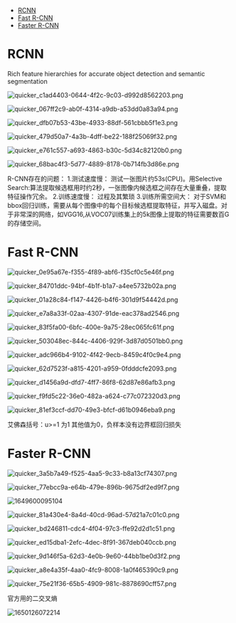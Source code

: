 - [ RCNN](#head1)
- [Fast R-CNN](#head2)
- [Faster  R-CNN](#head3)
# <span id="head1"> RCNN</span>

Rich feature hierarchies for accurate object detection and semantic segmentation

![quicker_c1ad4403-0644-4f2c-9c03-d992d8562203.png](https://s2.loli.net/2022/04/07/o8liUxaNdj9FIzk.png)

![quicker_067ff2c9-ab0f-4314-a9db-a53dd0a83a94.png](https://s2.loli.net/2022/04/07/oKuvLPgi5ADb7pJ.png)



 ![quicker_dfb07b53-43be-4933-88df-561cbbb5f1e3.png](https://s2.loli.net/2022/04/07/gpUdbo72TVmHlYX.png)

![quicker_479d50a7-4a3b-4dff-be22-188f25069f32.png](https://s2.loli.net/2022/04/07/PjMAYOV6oeSruFn.png)

![quicker_e761c557-a693-4863-b30c-5d34c82120b0.png](https://s2.loli.net/2022/04/07/XxkdHQlJsiMNEVu.png)



![quicker_68bac4f3-5d77-4889-8178-0b714fb3d86e.png](https://s2.loli.net/2022/04/07/8FnxDPWLibSOjmz.png)





R-CNN存在的问题：
1.测试速度慢：
测试一张图片约53s(CPU)。用Selective Search:算法提取候选框用时约2秒，一张图像内候选框之间存在大量重叠，提取特征操作冗余。
2.训练速度慢：
过程及其繁琐
3.训练所需空间大：
对于SVM和bbox回归训练，需要从每个图像中的每个目标候选框提取特征，并写入磁盘。对于非常深的网络，如VGG16,从VOC07训练集上的5k图像上提取的特征需要数百G的存储空间。







# <span id="head2">Fast R-CNN</span>

![quicker_0e95a67e-f355-4f89-abf6-f35cf0c5e46f.png](https://s2.loli.net/2022/04/10/xZXS4OR5HCVqyG6.png)



![quicker_84701ddc-94bf-4b1f-b1a7-a4ee5732b02a.png](https://s2.loli.net/2022/04/07/ycaDreBUHEAw7IZ.png)

![quicker_01a28c84-f147-4426-b4f6-301d9f54442d.png](https://s2.loli.net/2022/04/10/bBvxLrz2uSGCihE.png)

![quicker_e7a8a33f-02aa-4307-91de-eac378ad2546.png](https://s2.loli.net/2022/04/10/a74RrdbF8CJkQXL.png)

![quicker_83f5fa00-6bfc-400e-9a75-28ec065fc61f.png](https://s2.loli.net/2022/04/10/exPgBzsr2LyaMtG.png)

![quicker_503048ec-844c-4406-929f-3d87d0501bb0.png](https://s2.loli.net/2022/04/10/aZQDlFLXiI8Adrb.png)

![quicker_adc966b4-9102-4f42-9ecb-8459c4f0c9e4.png](https://s2.loli.net/2022/04/10/WgIEdSZbYiTQuPN.png)

![quicker_62d7523f-a815-4201-a959-0fdddcfe2093.png](https://s2.loli.net/2022/04/10/3tIHqgNdApV1KQS.png)

![quicker_d1456a9d-dfd7-4ff7-86f8-62d87e86afb3.png](https://s2.loli.net/2022/04/10/dG4kFvquaLB6DVP.png)

![quicker_f9fd5c22-36e0-482a-a624-c77c072320d3.png](https://s2.loli.net/2022/04/10/tsAWyxjfJ6mEL8n.png)

![quicker_81ef3ccf-dd70-49e3-bfcf-d61b0946eba9.png](https://s2.loli.net/2022/04/10/VETgxuFNq3nvkJt.png)

艾佛森括号：u>=1 为1 其他值为0，负样本没有边界框回归损失



# <span id="head3">Faster  R-CNN</span>



![quicker_3a5b7a49-f525-4aa5-9c33-b8a13cf74307.png](https://s2.loli.net/2022/04/10/cD8dnsNEzvWkmlq.png)

![quicker_77ebcc9a-e64b-479e-896b-9675df2ed9f7.png](https://s2.loli.net/2022/04/10/dhim1UjwHq5cvBF.png)

![1649600095104](C:\Users\WENCHAO\AppData\Roaming\Typora\typora-user-images\1649600095104.png)



![quicker_81a430e4-8a4d-40cd-96ad-57d21a7c01c0.png](https://s2.loli.net/2022/04/10/NViFXvhO6nsmQtb.png)



![quicker_bd246811-cdc4-4f04-97c3-ffe92d2d1c51.png](https://s2.loli.net/2022/04/10/QdjFwnUJPhWrHxX.png)



![quicker_ed15dba1-2efc-4dec-8f91-367deb040ccb.png](https://s2.loli.net/2022/04/10/SpZvmlFORdAIDPH.png)



![quicker_9d146f5a-62d3-4e0b-9e60-44bb1be0d3f2.png](https://s2.loli.net/2022/04/10/eAIoXxvhcD1kNsO.png)



![quicker_a8e4a35f-4aa0-4fc9-8008-1a0f465390c9.png](https://s2.loli.net/2022/04/10/GwNrKbLz8cCRZnm.png)





![quicker_75e21f36-65b5-4909-981c-8878690cff57.png](https://s2.loli.net/2022/04/17/uDJ6ZaRGhtMFerY.png)



官方用的二交叉熵

![1650126072214](C:\Users\WENCHAO\AppData\Roaming\Typora\typora-user-images\1650126072214.png)





